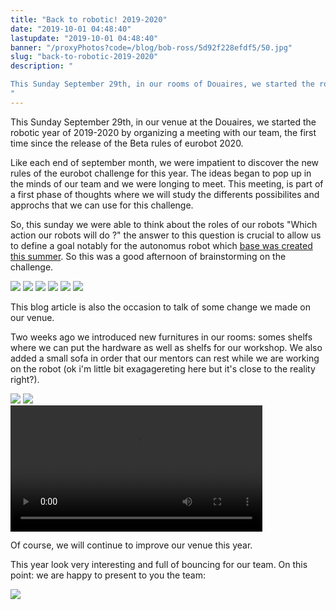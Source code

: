 ```yaml
---
title: "Back to robotic! 2019-2020"
date: "2019-10-01 04:48:40"
lastupdate: "2019-10-01 04:48:40"
banner: "/proxyPhotos?code=/blog/bob-ross/5d92f228efdf5/50.jpg"
slug: "back-to-robotic-2019-2020"
description: " 

This Sunday September 29th, in our rooms of Douaires, we started the robotic year of 2019-2020 by organizing a meeting with our team, the first time 
"
---
```


This Sunday September 29th, in our venue at the Douaires, we started the robotic year of 2019-2020 by organizing a meeting with our team, the first time since the release of the Beta rules of eurobot 2020.

Like each end of september month, we were impatient to discover the new rules of the eurobot challenge for this year. The ideas began to pop up in the minds of our team and we were longing to meet. This meeting, is part of a first phase of thoughts where we will study the differents possibilites and approchs that we can use for this challenge.

So, this sunday we were able to think about the roles of our robots "Which action our robots will do ?" the answer to this question is crucial to allow us to define a goal notably for the autonomus robot which [base was created this summer](https://werobot.fr/blog/summer-fun). So this was a good afternoon of brainstorming on the challenge.

<div class="image-mosaic">
  <img src="/proxyPhotos?code=/blog/bob-ross/5d92f2e41c127/50.jpg" />
  <img src="/proxyPhotos?code=/blog/bob-ross/5d92f2e4a46bb/50.jpg" />
  <img src="/proxyPhotos?code=/blog/bob-ross/5d92f2e349d5d/50.jpg" />
  <img src="/proxyPhotos?code=/blog/bob-ross/5d92f2879f969/50.jpg" />
  <img src="/proxyPhotos?code=/blog/bob-ross/5d92f25d9ba15/50.jpg" />
  <img src="/proxyPhotos?code=/blog/bob-ross/5d92f488e8b56/50.jpg" />
</div>

This blog article is also the occasion to talk of some change we made on our venue.

Two weeks ago we introduced new furnitures in our rooms: somes shelfs where we can put the hardware as well as shelfs for our workshop. We also added a small sofa in order that our mentors can rest while we are working on the robot (ok i'm little bit exagagereting here but it's close to the reality right?). 

<div class="flex flex-wrap"> 
  <img src="/proxyPhotos?code=/blog/bob-ross/5d92f5e46eac8/50.jpg" />
  <img src="/proxyPhotos?code=/blog/bob-ross/5d92f5d98fbb3/50.jpg" />
</div>

<div class="flex justify-center mb-2">
<video controls style="width:80%">
    <source src="/proxyPhotos?code=/blog/bob-ross/20190915_182329.mp4" type="video/mp4" />
</video>
</div>

Of course, we will continue to improve our venue this year. 

This year look very interesting and full of bouncing for our team. 
On this point: we are happy to present to you the team:

![](/proxyPhotos?code=/blog/bob-ross/5d92f228efdf5/50.jpg)
    